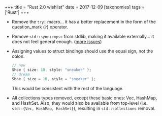 +++
title = "Rust 2.0 wishlist"
date = 2017-12-09
[taxonomies]
tags = ['Rust']
+++

-   Remove the `try!` macro... it has a better replacement in the form
    of the question_mark (`?`) operator.
-   Remove `std::sync::mpsc` from stdlib, making it available
    externally... it does not feel general enough. ([more issues])
-   Assigning values to struct bindings should use the equal sign, not
    the colon:

    ```rust
    // now
    Shoe { size: 10, style: "sneaker" };
    // dream
    Shoe { size = 10, style = "sneaker" };
    ```

    This would be consistent with the rest of the language.

-   All collections types removed, except these basic ones: Vec,
    HashMap, and HashSet. Also, they would also be available from
    top-level (i.e. `std::{Vec, HashMap, HashSet}`), resulting in
    `std::collections` removal.


[more issues]: https://github.com/rust-lang/rust/pull/42397#issuecomment-315867774
